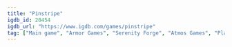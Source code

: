 ```yaml
---
title: "Pinstripe"
igdb_id: 20454
igdb_url: "https://www.igdb.com/games/pinstripe"
tag: ["Main game", "Armor Games", "Serenity Forge", "Atmos Games", "Platform", "Puzzle", "Adventure", "Indie", "Single player", "Side view", "Action", "Horror"]
---
```

